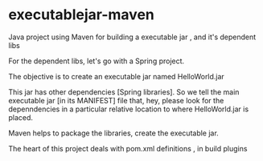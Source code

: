 executablejar-maven
===================

Java project using Maven for building a executable jar , and it's dependent libs

For the dependent libs, let's go with a Spring project.

The objective is to create an executable jar named HelloWorld.jar

This jar has other dependencies [Spring libraries]. So we tell the main executable jar [in its MANIFEST] file that, hey, please look for the depenndencies in a particular relative location to where HelloWorld.jar is placed.

Maven helps to package the libraries, create the executable jar.

The heart of this project deals with pom.xml definitions , in  build plugins  
